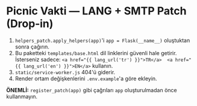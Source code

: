 # Picnic Vakti — LANG + SMTP Patch (Drop‑in)
1) `helpers_patch.apply_helpers(app)`'i `app = Flask(__name__)` oluştuktan sonra çağırın.
2) Bu paketteki `templates/base.html` dil linklerini güvenli hale getirir. İsterseniz sadece:
   `<a href="{{ lang_url('tr') }}">TR</a>  <a href="{{ lang_url('en') }}">EN</a>` kullanın.
3) `static/service-worker.js` 404'ü giderir.
4) Render ortam değişkenlerini `.env.example`'a göre ekleyin.

**ÖNEMLİ:** `register_patch(app)` gibi çağrıları `app` oluşturulmadan önce kullanmayın.

